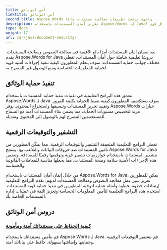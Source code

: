 ```yaml
---
title: أمن الوثائق
linktitle: أمن الوثائق
second_title: Aspose.Words واجهة برمجة تطبيقات معالجة مستندات جافا
description: تعزيز أمان المستندات باستخدام Aspose.Words لـ Java! تنفيذ الحماية والتشفير والتوقيعات الرقمية لحماية البيانات بشكل قوي.
type: docs
weight: 17
url: /ar/java/document-security/
---
```


يعد ضمان أمان المستندات أمرًا بالغ الأهمية في معالجة النصوص ومعالجة المستندات. يقدم Aspose.Words for Java دروسًا تعليمية شاملة حول أمان المستندات، تغطي مختلف جوانب حماية المستندات. سوف يتعلم المطورون كيفية تنفيذ إجراءات أمنية قوية لحماية المعلومات الحساسة ومنع الوصول غير المصرح به.

## تنفيذ حماية الوثائق

تتعمق هذه البرامج التعليمية في تقنيات تنفيذ حماية المستندات باستخدام Aspose.Words لـ Java. سوف يستكشف المطورون كيفية ضبط الحماية بكلمة المرور وتقييد تحرير المستندات وتنسيقها واستخراج المحتوى. يوفر Aspose.Words خيارات مرنة لتخصيص مستويات الحماية، مما يضمن بقاء المستندات آمنة مع السماح للمستخدمين المصرح لهم بالوصول إلى المحتوى وتعديله.

## التشفير والتوقيعات الرقمية

تغطي البرامج التعليمية المتعمقة التشفير والتوقيعات الرقمية، مما يمكّن المطورين من تأمين المستندات ضد خروقات البيانات والتلاعب بها. يسمح Aspose.Words for Java بتشفير المستندات باستخدام خوارزميات تشفير قوية وتوقيعها رقميًا للمصادقة. وتضمن هذه الإجراءات الأمنية سلامة وصحة المستندات، مما يجعلها مناسبة للمعاملات القانونية والحساسة.

من خلال إتقان أمان المستندات باستخدام Aspose.Words for Java، يمكن للمطورين تعزيز سير عمل معالجة النصوص ومعالجة المستندات لديهم. تقدم البرامج التعليمية إرشادات خطوة بخطوة وأمثلة عملية لتوجيه المطورين في تنفيذ حماية قوية للمستندات. استخدم هذه البرامج التعليمية لتأمين المعلومات الحساسة وتعزيز الثقة في عمليات إدارة المستندات الخاصة بك.

## دروس أمن الوثائق
### [كيفية الحفاظ على مستنداتك آمنة ومأمونة](./keep-documents-safe-secure/)
قم بتأمين مستنداتك باستخدام Aspose.Words لـ Java. قم بتشفير التوقيعات الرقمية وحمايتها وإضافتها بسهولة. حافظ على بياناتك آمنة.